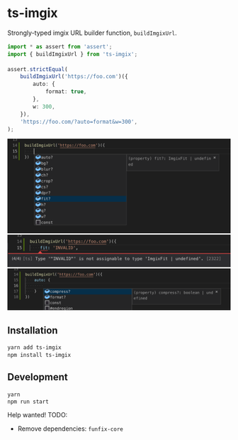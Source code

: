 # ts-imgix

Strongly-typed imgix URL builder function, `buildImgixUrl`.

```ts
import * as assert from 'assert';
import { buildImgixUrl } from 'ts-imgix';

assert.strictEqual(
    buildImgixUrl('https://foo.com')({
        auto: {
            format: true,
        },
        w: 300,
    }),
    'https://foo.com/?auto=format&w=300',
);
```

![](./demo1.png)
![](./demo2.png)
![](./demo3.png)

## Installation

```sh
yarn add ts-imgix
npm install ts-imgix
```

## Development

```
yarn
npm run start
```

Help wanted! TODO:

-   Remove dependencies: `funfix-core`
